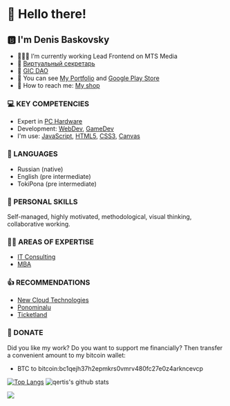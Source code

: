 # 👋 Hello there!

## 🅱️ I'm Denis Baskovsky 
- 👨🏻‍💻 I’m currently working Lead Frontend on MTS Media
- 🤖 [Виртуальный секретарь](https://baskovsky.ru/category/startup/secretary/) 
- 🔭 [GIC DAO](https://gotointeractive.com/)
- 💼 You can see [My Portfolio](https://portfolio.baskovsky.ru) and [Google Play Store]([https://play.google.com/store/apps/developer?id=goto+Interactive+Software](https://play.google.com/store/apps/dev?id=8501139643619850738))
- 🛒 How to reach me: [My shop](https://baskovsky.ru/shop/)

### 💻 KEY COMPETENCIES 
- Expert in [PC Hardware](https://baskovsky.ru/category/review/hardware/)
- Development: [WebDev](https://baskovsky.ru/category/development/webdev/), [GameDev](https://baskovsky.ru/category/development/gamedev/)
- I'm use: [JavaScript](https://baskovsky.ru/tag/javascript), [HTML5](https://baskovsky.ru/tag/html), [CSS3](https://baskovsky.ru/tag/css/), [Canvas](https://baskovsky.ru/tag/canvas/)

### 👅 LANGUAGES 
- Russian (native) 
- English (pre intermediate) 
- TokiPona (pre intermediate)

### 🥷 PERSONAL SKILLS 
Self-managed, highly motivated, methodological, visual thinking, collaborative working.

### 👨‍💻 AREAS OF EXPERTISE 
- [IT Consulting](https://baskovsky.ru/category/consulting/)
- [MBA](https://baskovsky.ru/category/lifestyle/business-administrator/)

### 👍 RECOMMENDATIONS 
- [New Cloud Technologies](https://baskovsky.ru/2017/06/рекомендательное-письмо-new-cloud-technologies/)
- [Ponominalu](https://baskovsky.ru/2021/01/рекомендательное-письмо-ponominalu/)
- [Ticketland](https://baskovsky.ru/2021/02/рекомендательное-письмо-ticketland/)

### 🤑 DONATE
Did you like my work? Do you want to support me financially? Then transfer a convenient amount to my bitcoin wallet:
- BTC to bitcoin:bc1qejh37h2epmkrs0vmrv480fc27e0z4arkncevcp

[![Top Langs](https://github-readme-stats.vercel.app/api/top-langs/?username=qertis&theme=radical)](https://github.com/qertis)
![qertis's github stats](https://github-readme-stats.vercel.app/api/?username=qertis&show_icons=false&theme=radical)

![](https://komarev.com/ghpvc/?username=qertis)
